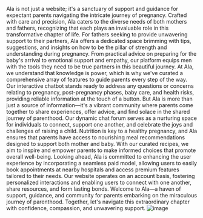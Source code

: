 Ala is not just a website; it's a sanctuary of support and guidance for expectant parents navigating the intricate journey of pregnancy. Crafted with care and precision, Ala caters to the diverse needs of both mothers and fathers, recognizing that each plays an invaluable role in this transformative chapter of life.
For fathers seeking to provide unwavering support to their partners, Ala offers a dedicated space brimming with tips, suggestions, and insights on how to be the pillar of strength and understanding during pregnancy. From practical advice on preparing for the baby's arrival to emotional support and empathy, our platform equips men with the tools they need to be true partners in this beautiful journey.
At Ala, we understand that knowledge is power, which is why we've curated a comprehensive array of features to guide parents every step of the way. Our interactive chatbot stands ready to address any questions or concerns relating to pregnancy, post-pregnancy phases, baby care, and health risks, providing reliable information at the touch of a button.
But Ala is more than just a source of information—it's a vibrant community where parents come together to share experiences, offer advice, and find solace in the shared journey of parenthood. Our dynamic chat forum serves as a nurturing space for individuals to connect, support one another, and celebrate the joys and challenges of raising a child.
Nutrition is key to a healthy pregnancy, and Ala ensures that parents have access to nourishing meal recommendations designed to support both mother and baby. With our curated recipes, we aim to inspire and empower parents to make informed choices that promote overall well-being.
Looking ahead, Ala is committed to enhancing the user experience by incorporating a seamless paid model, allowing users to easily book appointments at nearby hospitals and access premium features tailored to their needs. Our website operates on an account basis, fostering personalized interactions and enabling users to connect with one another, share resources, and form lasting bonds.
Welcome to Ala—a haven of support, guidance, and community for parents embarking on the miraculous journey of parenthood. Together, let's navigate this extraordinary chapter with confidence, compassion, and unwavering support.
![image](https://github.com/nandanaadev/tink-her-hack/assets/147476135/d842a17b-d402-43a9-8f8c-5ea0ee33cfcc)
